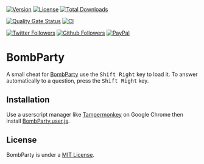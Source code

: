 [![Version](https://img.shields.io/github/v/release/myerffoeg/bombparty?sort=semver&style=for-the-badge)](https://github.com/myerffoeg/bombparty/releases)
[![License](https://img.shields.io/github/license/myerffoeg/bombparty?style=for-the-badge)](LICENSE.md)
[![Total Downloads](https://img.shields.io/github/downloads/myerffoeg/bombparty/total?style=for-the-badge)](https://github.com/myerffoeg/bombparty/releases/latest/download/BombParty.user.js)

[![Quality Gate Status](https://img.shields.io/sonar/quality_gate/myerffoeg_bombparty?server=https%3A%2F%2Fsonarcloud.io&style=for-the-badge)](https://sonarcloud.io/dashboard?id=myerffoeg_bombparty)
[![CI](https://img.shields.io/travis/com/myerffoeg/bombparty?style=for-the-badge)](https://travis-ci.com/myerffoeg/bombparty)

[![Twitter Followers](https://img.shields.io/twitter/follow/myerffoeg.svg?logo=twitter&style=for-the-badge&label=Follow)](https://twitter.com/myerffoeg)
[![Github Followers](https://img.shields.io/github/followers/myerffoeg?logo=github&style=for-the-badge)](https://github.com/myerffoeg)
[![PayPal](https://img.shields.io/badge/Donate-PayPal-ff3f59.svg?style=for-the-badge)](https://www.paypal.me/myerffoeg)

# BombParty
A small cheat for [BombParty](http://bombparty.sparklinlabs.com/) use the <kbd>Shift Right</kbd> key to load it. To answer automatically to a question, press the <kbd>Shift Right</kbd> key.

## Installation
Use a userscript manager like [Tampermonkey](https://chrome.google.com/webstore/detail/tampermonkey/dhdgffkkebhmkfjojejmpbldmpobfkfo?hl=en) on Google Chrome then install [BombParty.user.js](https://github.com/myerffoeg/bombparty/releases/latest/download/BombParty.user.js).

## License
BombParty is under a [MIT License](LICENSE.md).
